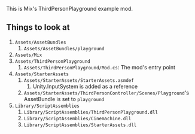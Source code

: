 This is Mix's ThirdPersonPlayground example mod.

## Things to look at
1. `Assets/AssetBundles`
	1. `Assets/AssetBundles/playground`
1. `Assets/Mix`
1. `Assets/ThirdPersonPlayground`
	1. `Assets/ThirdPersonPlayground/Mod.cs`: The mod's entry point
1. `Assets/StarterAssets`
	1. `Assets/StarterAssets/StarterAssets.asmdef`
		1. Unity.InputSystem is added as a reference
	1. `Assets/StarterAssets/ThirdPersonController/Scenes/Playground`'s AssetBundle is set to `playground`
1. `Library/ScriptAssemblies`
	1. `Library/ScriptAssemblies/ThirdPersonPlayground.dll`
	1. `Library/ScriptAssemblies/Cinemachine.dll`
	1. `Library/ScriptAssemblies/StarterAssets.dll`